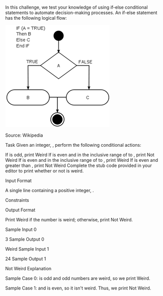In this challenge, we test your knowledge of using if-else conditional statements to automate decision-making processes. An if-else statement has the following logical flow:

![alt text](image.png)

Source: Wikipedia

Task
Given an integer, , perform the following conditional actions:

If  is odd, print Weird
If  is even and in the inclusive range of  to , print Not Weird
If  is even and in the inclusive range of  to , print Weird
If  is even and greater than , print Not Weird
Complete the stub code provided in your editor to print whether or not  is weird.

Input Format

A single line containing a positive integer, .

Constraints

Output Format

Print Weird if the number is weird; otherwise, print Not Weird.

Sample Input 0

3
Sample Output 0

Weird
Sample Input 1

24
Sample Output 1

Not Weird
Explanation

Sample Case 0: 
 is odd and odd numbers are weird, so we print Weird.

Sample Case 1: 
 and  is even, so it isn't weird. Thus, we print Not Weird.